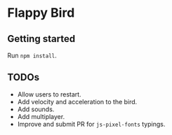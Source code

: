# Flappy Bird

## Getting started

Run `npm install`.


## TODOs

* Allow users to restart.
* Add velocity and acceleration to the bird.
* Add sounds.
* Add multiplayer.
* Improve and submit PR for `js-pixel-fonts` typings.
